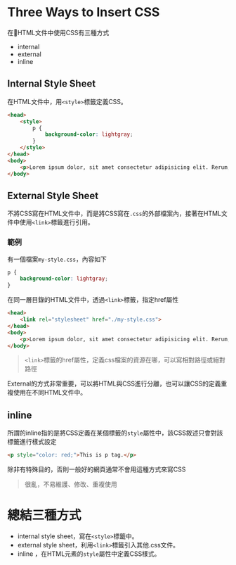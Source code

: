 # Three Ways to Insert CSS

在HTML文件中使用CSS有三種方式
- internal
- external
- inline

## Internal Style Sheet

在HTML文件中，用```<style>```標籤定義CSS。

```html
<head>
    <style>
        p {
            background-color: lightgray;
        }
    </style>
</head>
<body>
    <p>Lorem ipsum dolor, sit amet consectetur adipisicing elit. Rerum, cupiditate.</p></p>
</body>
```

## External Style Sheet

不將CSS寫在HTML文件中，而是將CSS寫在```.css```的外部檔案內，接著在HTML文件中使用```<link>```標籤進行引用。

### 範例

有一個檔案```my-style.css```，內容如下
```css
p {
    background-color: lightgray;
}
```

在同一層目錄的HTML文件中，透過```<link>```標籤，指定href屬性

```html
<head>
    <link rel="stylesheet" href="./my-style.css">
</head>
<body>
    <p>Lorem ipsum dolor, sit amet consectetur adipisicing elit. Rerum, cupiditate.</p></p>
</body>
```

> ```<link>```標籤的href屬性，定義css檔案的資源在哪，可以寫相對路徑或絕對路徑

External的方式非常重要，可以將HTML與CSS進行分離，也可以讓CSS的定義重複使用在不同HTML文件中。

## inline

所謂的inline指的是將CSS定義在某個標籤的```style```屬性中，該CSS敘述只會對該標籤進行樣式設定

```html
<p style="color: red;">This is p tag.</p>
```

除非有特殊目的，否則一般好的網頁通常不會用這種方式來寫CSS

> 很亂，不易維護、修改、重複使用

# 總結三種方式

- internal style sheet，寫在```<style>```標籤中。
- external style sheet，利用```<link>```標籤引入其他.css文件。
- inline ，在HTML元素的```style```屬性中定義CSS樣式。
